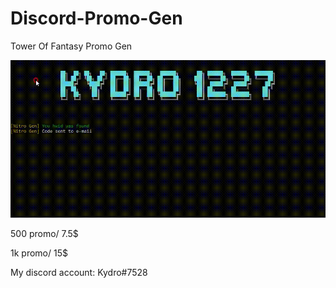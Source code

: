 # Discord-Promo-Gen

Tower Of Fantasy Promo Gen

<link rel="stylesheet" href="google.com"/>
<img src='https://raw.githubusercontent.com/Kydro1227/Discord-Promo-Gen/main/Promo%20Gen.gif'>

500 promo/ 7.5$

1k promo/ 15$

My discord account: Kydro#7528
